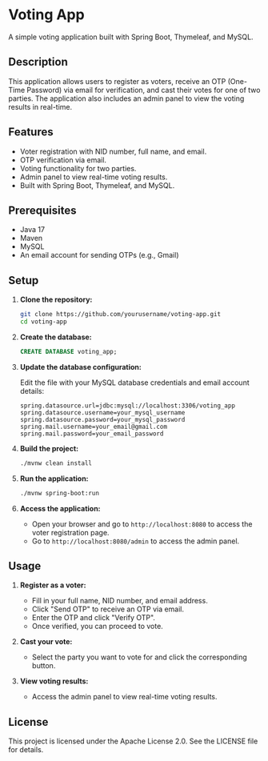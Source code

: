 # Voting App

A simple voting application built with Spring Boot, Thymeleaf, and MySQL.

## Description

This application allows users to register as voters, receive an OTP (One-Time Password) via email for verification, and cast their votes for one of two parties. The application also includes an admin panel to view the voting results in real-time.

## Features

- Voter registration with NID number, full name, and email.
- OTP verification via email.
- Voting functionality for two parties.
- Admin panel to view real-time voting results.
- Built with Spring Boot, Thymeleaf, and MySQL.

## Prerequisites

- Java 17
- Maven
- MySQL
- An email account for sending OTPs (e.g., Gmail)

## Setup

1. **Clone the repository:**

    ```sh
    git clone https://github.com/yourusername/voting-app.git
    cd voting-app
    ```

2. **Create the database:**

    ```sql
    CREATE DATABASE voting_app;
    ```

3. **Update the database configuration:**

    Edit the  file with your MySQL database credentials and email account details:

    ```properties
    spring.datasource.url=jdbc:mysql://localhost:3306/voting_app
    spring.datasource.username=your_mysql_username
    spring.datasource.password=your_mysql_password
    spring.mail.username=your_email@gmail.com
    spring.mail.password=your_email_password
    ```

4. **Build the project:**

    ```sh
    ./mvnw clean install
    ```

5. **Run the application:**

    ```sh
    ./mvnw spring-boot:run
    ```

6. **Access the application:**

    - Open your browser and go to `http://localhost:8080` to access the voter registration page.
    - Go to `http://localhost:8080/admin` to access the admin panel.

## Usage

1. **Register as a voter:**

    - Fill in your full name, NID number, and email address.
    - Click "Send OTP" to receive an OTP via email.
    - Enter the OTP and click "Verify OTP".
    - Once verified, you can proceed to vote.

2. **Cast your vote:**

    - Select the party you want to vote for and click the corresponding button.

3. **View voting results:**

    - Access the admin panel to view real-time voting results.

## License

This project is licensed under the Apache License 2.0. See the LICENSE file for details.